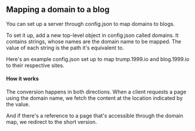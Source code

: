 ## Mapping a domain to a blog

You can set up a server through config.json to map domains to blogs.

To set it up, add a new top-level object in config.json called domains. It contains strings, whose names are the domain name to be mapped. The value of each string is the path it's equivalent to.

Here's an example config.json set up to map trump.1999.io and blog.1999.io to their respective sites. 

#### How it works

The conversion happens in both directions. When a client requests a page using the domain name, we fetch the content at the location indicated by the value. 

And if there's a reference to a page that's accessible through the domain map, we redirect to the short version. 

